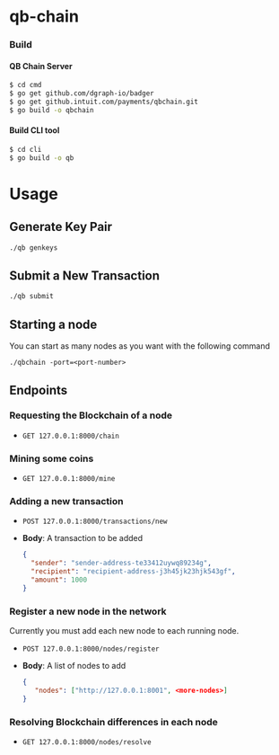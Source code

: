 # qb-chain

### Build

#### QB Chain Server

```sh
$ cd cmd
$ go get github.com/dgraph-io/badger
$ go get github.intuit.com/payments/qbchain.git
$ go build -o qbchain
```

#### Build CLI tool

```sh
$ cd cli
$ go build -o qb
```

# Usage

## Generate Key Pair

```sh
./qb genkeys
```

## Submit a New Transaction

```sh
./qb submit
```

## Starting a node

You can start as many nodes as you want with the following command

`./qbchain -port=<port-number>`


## Endpoints


### Requesting the Blockchain of a node

* `GET 127.0.0.1:8000/chain`

### Mining some coins

* `GET 127.0.0.1:8000/mine`

### Adding a new transaction

* `POST 127.0.0.1:8000/transactions/new`

* __Body__: A transaction to be added

  ```json
  {
    "sender": "sender-address-te33412uywq89234g",
    "recipient": "recipient-address-j3h45jk23hjk543gf",
    "amount": 1000
  }
  ```

### Register a new node in the network
Currently you must add each new node to each running node.

* `POST 127.0.0.1:8000/nodes/register`

* __Body__: A list of nodes to add

  ```json
  {
     "nodes": ["http://127.0.0.1:8001", <more-nodes>]
  }
  ```

### Resolving Blockchain differences in each node

* `GET 127.0.0.1:8000/nodes/resolve`